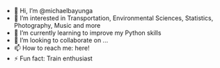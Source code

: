 - 👋 Hi, I’m @michaelbayunga
- 👀 I’m interested in Transportation, Environmental Sciences, Statistics, Photography, Music and more 
- 🌱 I’m currently learning to improve my Python skills
- 💞️ I’m looking to collaborate on ...
- 📫 How to reach me: here!
- ⚡ Fun fact: Train enthusiast 

<!---
michaelbayunga/michaelbayunga is a ✨ special ✨ repository because its `README.md` (this file) appears on your GitHub profile.
You can click the Preview link to take a look at your changes.
--->
